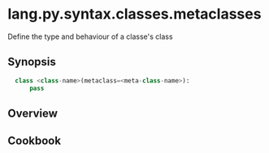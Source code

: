 # lang.py.syntax.classes.metaclasses

Define the type and behaviour of a classe's class

## Synopsis

```py
  class <class-name>(metaclass=<meta-class-name>):
      pass
```

## Overview

## Cookbook
